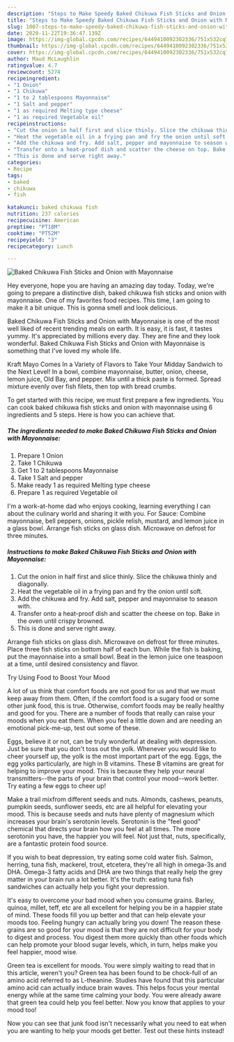 ```yaml
---
description: "Steps to Make Speedy Baked Chikuwa Fish Sticks and Onion with Mayonnaise"
title: "Steps to Make Speedy Baked Chikuwa Fish Sticks and Onion with Mayonnaise"
slug: 1007-steps-to-make-speedy-baked-chikuwa-fish-sticks-and-onion-with-mayonnaise
date: 2020-11-22T19:36:47.139Z
image: https://img-global.cpcdn.com/recipes/6449410092302336/751x532cq70/baked-chikuwa-fish-sticks-and-onion-with-mayonnaise-recipe-main-photo.jpg
thumbnail: https://img-global.cpcdn.com/recipes/6449410092302336/751x532cq70/baked-chikuwa-fish-sticks-and-onion-with-mayonnaise-recipe-main-photo.jpg
cover: https://img-global.cpcdn.com/recipes/6449410092302336/751x532cq70/baked-chikuwa-fish-sticks-and-onion-with-mayonnaise-recipe-main-photo.jpg
author: Maud McLaughlin
ratingvalue: 4.7
reviewcount: 5274
recipeingredient:
- "1 Onion"
- "1 Chikuwa"
- "1 to 2 tablespoons Mayonnaise"
- "1 Salt and pepper"
- "1 as required Melting type cheese"
- "1 as required Vegetable oil"
recipeinstructions:
- "Cut the onion in half first and slice thinly. Slice the chikuwa thinly and diagonally."
- "Heat the vegetable oil in a frying pan and fry the onion until soft."
- "Add the chikuwa and fry. Add salt, pepper and mayonnaise to season with."
- "Transfer onto a heat-proof dish and scatter the cheese on top. Bake in the oven until crispy browned."
- "This is done and serve right away."
categories:
- Recipe
tags:
- baked
- chikuwa
- fish

katakunci: baked chikuwa fish 
nutrition: 237 calories
recipecuisine: American
preptime: "PT18M"
cooktime: "PT52M"
recipeyield: "3"
recipecategory: Lunch

---
```



![Baked Chikuwa Fish Sticks and Onion with Mayonnaise](https://img-global.cpcdn.com/recipes/6449410092302336/751x532cq70/baked-chikuwa-fish-sticks-and-onion-with-mayonnaise-recipe-main-photo.jpg)

Hey everyone, hope you are having an amazing day today. Today, we're going to prepare a distinctive dish, baked chikuwa fish sticks and onion with mayonnaise. One of my favorites food recipes. This time, I am going to make it a bit unique. This is gonna smell and look delicious.

Baked Chikuwa Fish Sticks and Onion with Mayonnaise is one of the most well liked of recent trending meals on earth. It is easy, it is fast, it tastes yummy. It's appreciated by millions every day. They are fine and they look wonderful. Baked Chikuwa Fish Sticks and Onion with Mayonnaise is something that I've loved my whole life.

Kraft Mayo Comes In a Variety of Flavors to Take Your Midday Sandwich to the Next Level! In a bowl, combine mayonnaise, butter, onion, cheese, lemon juice, Old Bay, and pepper. Mix until a thick paste is formed. Spread mixture evenly over fish filets, then top with bread crumbs.


To get started with this recipe, we must first prepare a few ingredients. You can cook baked chikuwa fish sticks and onion with mayonnaise using 6 ingredients and 5 steps. Here is how you can achieve that.

<!--inarticleads1-->

##### The ingredients needed to make Baked Chikuwa Fish Sticks and Onion with Mayonnaise:

1. Prepare 1 Onion
1. Take 1 Chikuwa
1. Get 1 to 2 tablespoons Mayonnaise
1. Take 1 Salt and pepper
1. Make ready 1 as required Melting type cheese
1. Prepare 1 as required Vegetable oil


I&#39;m a work-at-home dad who enjoys cooking, learning everything I can about the culinary world and sharing it with you. For Sauce: Combine mayonnaise, bell peppers, onions, pickle relish, mustard, and lemon juice in a glass bowl. Arrange fish sticks on glass dish. Microwave on defrost for three minutes. 

<!--inarticleads2-->

##### Instructions to make Baked Chikuwa Fish Sticks and Onion with Mayonnaise:

1. Cut the onion in half first and slice thinly. Slice the chikuwa thinly and diagonally.
1. Heat the vegetable oil in a frying pan and fry the onion until soft.
1. Add the chikuwa and fry. Add salt, pepper and mayonnaise to season with.
1. Transfer onto a heat-proof dish and scatter the cheese on top. Bake in the oven until crispy browned.
1. This is done and serve right away.


Arrange fish sticks on glass dish. Microwave on defrost for three minutes. Place three fish sticks on bottom half of each bun. While the fish is baking, put the mayonnaise into a small bowl. Beat in the lemon juice one teaspoon at a time, until desired consistency and flavor. 

Try Using Food to Boost Your Mood


A lot of us think that comfort foods are not good for us and that we must keep away from them. Often, if the comfort food is a sugary food or some other junk food, this is true. Otherwise, comfort foods may be really healthy and good for you. There are a number of foods that really can raise your moods when you eat them. When you feel a little down and are needing an emotional pick-me-up, test out some of these.

Eggs, believe it or not, can be truly wonderful at dealing with depression. Just be sure that you don't toss out the yolk. Whenever you would like to cheer yourself up, the yolk is the most important part of the egg. Eggs, the egg yolks particularly, are high in B vitamins. These B vitamins are great for helping to improve your mood. This is because they help your neural transmitters--the parts of your brain that control your mood--work better. Try eating a few eggs to cheer up!

Make a trail mixfrom different seeds and nuts. Almonds, cashews, peanuts, pumpkin seeds, sunflower seeds, etc are all helpful for elevating your mood. This is because seeds and nuts have plenty of magnesium which increases your brain's serotonin levels. Serotonin is the "feel good" chemical that directs your brain how you feel at all times. The more serotonin you have, the happier you will feel. Not just that, nuts, specifically, are a fantastic protein food source.

If you wish to beat depression, try eating some cold water fish. Salmon, herring, tuna fish, mackerel, trout, etcetera, they're all high in omega-3s and DHA. Omega-3 fatty acids and DHA are two things that really help the grey matter in your brain run a lot better. It's the truth: eating tuna fish sandwiches can actually help you fight your depression. 

It's easy to overcome your bad mood when you consume grains. Barley, quinoa, millet, teff, etc are all excellent for helping you be in a happier state of mind. These foods fill you up better and that can help elevate your moods too. Feeling hungry can actually bring you down! The reason these grains are so good for your mood is that they are not difficult for your body to digest and process. You digest them more quickly than other foods which can help promote your blood sugar levels, which, in turn, helps make you feel happier, mood wise.

Green tea is excellent for moods. You were simply waiting to read that in this article, weren't you? Green tea has been found to be chock-full of an amino acid referred to as L-theanine. Studies have found that this particular amino acid can actually induce brain waves. This helps focus your mental energy while at the same time calming your body. You were already aware that green tea could help you feel better. Now you know that applies to your mood too!

Now you can see that junk food isn't necessarily what you need to eat when you are wanting to help your moods get better. Test out  these hints  instead!

